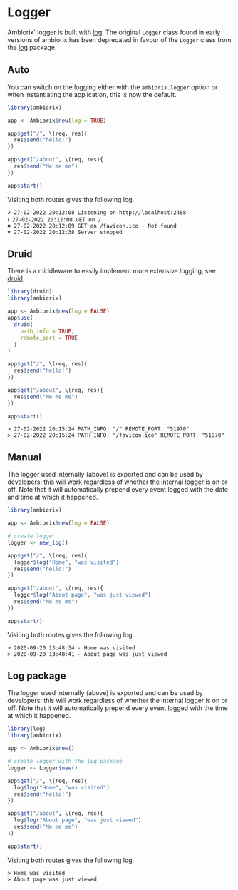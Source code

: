 # Logger

Ambiorix' logger is built with [log](https://log.opifex.org).
The original `Logger` class found in early versions of ambiorix 
has been deprecated in favour of the `Logger` class from 
the [log](https://log.opifex.org) package.

## Auto

You can switch on the logging either with the `ambiorix.logger` option or when instantiating the application, this is now the default.

```r
library(ambiorix)

app <- Ambiorix$new(log = TRUE)

app$get("/", \(req, res){
  res$send("hello!")
})

app$get("/about", \(req, res){
  res$send("Me me me")
})

app$start()
```

Visiting both routes gives the following log.

```
✔ 27-02-2022 20:12:08 Listening on http://localhost:2488
ℹ 27-02-2022 20:12:08 GET on /
✖ 27-02-2022 20:12:09 GET on /favicon.ico - Not found
✖ 27-02-2022 20:12:38 Server stopped
```

## Druid

There is a middleware to easily implement more extensive logging,
see [druid](https://github.com/devOpifex/druid).

```r
library(druid)
library(ambiorix)

app <- Ambiorix$new(log = FALSE)
app$use(
  druid(
    path_info = TRUE,
    remote_port = TRUE 
  )
)

app$get("/", \(req, res){
  res$send("hello!")
})

app$get("/about", \(req, res){
  res$send("Me me me")
})

app$start()
```

```
> 27-02-2022 20:15:24 PATH_INFO: "/" REMOTE_PORT: "51970"
> 27-02-2022 20:15:24 PATH_INFO: "/favicon.ico" REMOTE_PORT: "51970"
```

## Manual

The logger used internally (above) is exported and can be used by developers: this will work regardless of whether the internal logger is on or off. Note that it will automatically prepend every event logged with the date and time at which it happened.

```r
library(ambiorix)

app <- Ambiorix$new(log = FALSE)

# create logger
logger <- new_log()

app$get("/", \(req, res){
  logger$log("Home", "was visited")
  res$send("hello!")
})

app$get("/about", \(req, res){
  logger$log("About page", "was just viewed")
  res$send("Me me me")
})

app$start()
```

Visiting both routes gives the following log.

```
> 2020-09-20 13:48:34 - Home was visited
> 2020-09-20 13:48:41 - About page was just viewed
```

## Log package

The logger used internally (above) is exported and can be used by developers: this will work regardless of whether the internal logger is on or off. Note that it will automatically prepend every event logged with the time at which it happened.

```r
library(log)
library(ambiorix)

app <- Ambiorix$new()

# create logger with the log package
logger <- Logger$new()

app$get("/", \(req, res){
  log$log("Home", "was visited")
  res$send("hello!")
})

app$get("/about", \(req, res){
  log$log("About page", "was just viewed")
  res$send("Me me me")
})

app$start()
```
Visiting both routes gives the following log.

```
> Home was visited
> About page was just viewed
```
